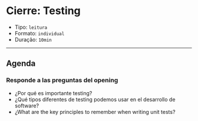 # Cierre: Testing

- Tipo: `leitura`
- Formato: `individual`
- Duração: `10min`

***

## Agenda

### Responde a las preguntas del opening

- ¿Por qué es importante testing?
- ¿Qué tipos diferentes de testing podemos usar en el desarrollo de software?
- ¿What are the key principles to remember when writing unit tests?

